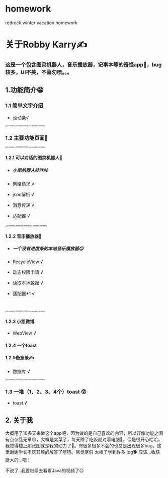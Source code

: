 # homework
redrock winter vacation homework



# 关于Robby Karry✍

### 这是一个包含图灵机器人，音乐播放器，记事本等的奇怪app🤭，bug较多，UI不美，不喜勿喷。。。



## 1.功能简介😁

### 1.1  简单文字介绍

* 滚动条√

  

<img src="C:\Users\86153\Desktop\Screenshot_20200208_115828_com.example.robotkarry.jpg" alt="Screenshot_20200208_115828_com.example.robotkarry" style="zoom:33%;" />

### 1.2 主要功能页面🤫



<img src="C:\Users\86153\Desktop\Screenshot_20200208_115539_com.example.robotkarry.jpg" alt="Screenshot_20200208_115539_com.example.robotkarry" style="zoom:33%;" />

#### 1.2.1  可以对话的图灵机器人🤔

* ##### 小凯机器人哇咔咔

* 网络请求 √

* json解析 √

* 消息传递 √

* 适配器 √

#### <img src="C:\Users\86153\Desktop\Screenshot_20200208_115556_com.example.robotkarry.jpg" alt="Screenshot_20200208_115556_com.example.robotkarry" style="zoom:33%;" />



#### 1.2.2 音乐播放器🎵

* ##### 一个没有进度条的本地音乐播放器😔

* RecycleView √

* 动态权限申请 √

* 读取本地数据 √

* 适配器+1 √

​    

<img src="C:\Users\86153\Desktop\Screenshot_20200208_115658_com.example.robotkarry.jpg" alt="Screenshot_20200208_115658_com.example.robotkarry" style="zoom:33%;" />



#### 1.2.3 小凯微博

* WebView √



#### 1.2.4 一个toast

#### 1.2.5备忘录✍

* 数据库 √

  

<img src="C:\Users\86153\Desktop\Screenshot_20200208_115815_com.example.robotkarry.jpg" alt="Screenshot_20200208_115815_com.example.robotkarry" style="zoom:33%;" />





### 1.3 一堆（1、2、3、4个）toast 😵

* toast √





## 2. 关于我

​        大概用了10多天来做这个app吧，因为做的是自己喜欢的内容，所以好像功能之间有点杂乱无章😵，大概是太菜了，每天除了吃饭就对着电脑🤭，但是很开心哈哈，我觉得楼上那张图就是我的动力了💪。有很多很多不会的也总是出现很多bug，这里谢谢学长不厌其烦的解答了嘻嘻。感觉寒假 太棒了学到许多.jpg🐕 应该...收获挺大的...吧！

不说了..我要继续去看看Java的视频了😔

